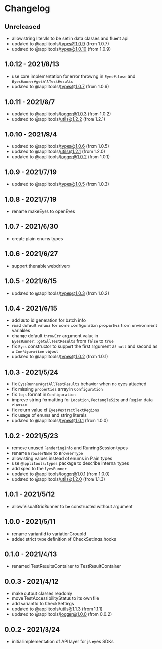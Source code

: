 # Changelog

## Unreleased

- allow string literals to be set in data classes and fluent api
- updated to @applitools/types@1.0.9 (from 1.0.7)
- updated to @applitools/types@1.0.10 (from 1.0.9)

## 1.0.12 - 2021/8/13

- use core implementation for error throwing in `Eyes#close` and `EyesRunner#getAllTestResults`
- updated to @applitools/types@1.0.7 (from 1.0.6)

## 1.0.11 - 2021/8/7

- updated to @applitools/logger@1.0.3 (from 1.0.2)
- updated to @applitools/utils@1.2.2 (from 1.2.1)

## 1.0.10 - 2021/8/4

- updated to @applitools/types@1.0.6 (from 1.0.5)
- updated to @applitools/utils@1.2.1 (from 1.2.0)
- updated to @applitools/logger@1.0.2 (from 1.0.1)

## 1.0.9 - 2021/7/19

- updated to @applitools/types@1.0.5 (from 1.0.3)

## 1.0.8 - 2021/7/19

- rename makeEyes to openEyes

## 1.0.7 - 2021/6/30

- create plain enums types

## 1.0.6 - 2021/6/27

- support thenable webdrivers

## 1.0.5 - 2021/6/15

- updated to @applitools/types@1.0.3 (from 1.0.2)

## 1.0.4 - 2021/6/15

- add auto id generation for batch info
- read default values for some configuration properties from environment variables
- change default `throwErr` argument value in `EyesRunner::getAllTestResults` from `false` to `true`
- fix `Eyes` constructor to support the first argument as `null` and second as a `Configuration` object
- updated to @applitools/types@1.0.2 (from 1.0.1)

## 1.0.3 - 2021/5/24

- fix `EyesRunner#getAllTestResults` behavior when no eyes attached
- fix missing `properties` array in `Configuration`
- fix `logs` format in `Configuration`
- improve string formatting for `Location`, `RectangleSize` and `Region` data classes
- fix return value of `Eyes#extractTextRegions`
- fix usage of enums and string literals
- updated to @applitools/types@1.0.1 (from 1.0.0)

## 1.0.2 - 2021/5/23

- remove unused `RenderingInfo` and RunningSession types
- rename `BrowserName` to `BrowserType`
- allow sting values instead of enums in Plain types
- use `@applitools/types` package to describe internal types
- add spec to the `EyesRunner`
- updated to @applitools/logger@1.0.1 (from 1.0.0)
- updated to @applitools/utils@1.2.0 (from 1.1.3)

## 1.0.1 - 2021/5/12

- allow VisualGridRunner to be constructed without argument

## 1.0.0 - 2021/5/11

- rename variantId to variationGroupId
- added strict type definition of CheckSettings.hooks

## 0.1.0 - 2021/4/13

- renamed TestResultsContainer to TestResultContainer

## 0.0.3 - 2021/4/12

- make output classes readonly
- move TestAccessibilityStatus to its own file
- add variantId to CheckSettings
- updated to @applitools/utils@1.1.3 (from 1.1.1)
- updated to @applitools/logger@1.0.0 (from 0.0.2)

## 0.0.2 - 2021/3/24

- initial implementation of API layer for js eyes SDKs